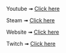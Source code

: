 Youtube ➟ [Click here](https://www.youtube.com/channel/UCPQlkq2A5L5NS3izlKxWs8A?sub_confirmation=1)

Steam ➟ [Click here](https://steamcommunity.com/id/-tinus/)

Website ➟ [Click here](https://tinuss.000webhostapp.com)

Twitch ➟ [Click here](https://www.twitch.tv/PANDEN)



